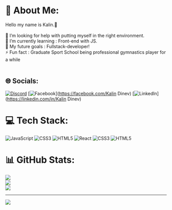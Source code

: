 

# 💫 About Me:
Hello my name is Kalin.🔭 <br><br>🤝 I’m looking for help with putting myself in the right environment.<br>🌱 I’m currently learning : Front-end with JS.<br>💬 My future goals : Fullstack-developer!<br>⚡ Fun fact : Graduate Sport School being professional gymnastics player for a while<br><br>


## 🌐 Socials:
[![Discord](https://img.shields.io/badge/Discord-%237289DA.svg?logo=discord&logoColor=white)](https://discord.gg/linkprime#3969) [![Facebook](https://img.shields.io/badge/Facebook-%231877F2.svg?logo=Facebook&logoColor=white)](https://facebook.com/Kalin Dinev) [![LinkedIn](https://img.shields.io/badge/LinkedIn-%230077B5.svg?logo=linkedin&logoColor=white)](https://linkedin.com/in/Kalin Dinev) 

# 💻 Tech Stack:
![JavaScript](https://img.shields.io/badge/javascript-%23323330.svg?style=for-the-badge&logo=javascript&logoColor=%23F7DF1E) ![CSS3](https://img.shields.io/badge/css3-%231572B6.svg?style=for-the-badge&logo=css3&logoColor=white) ![HTML5](https://img.shields.io/badge/html5-%23E34F26.svg?style=for-the-badge&logo=html5&logoColor=white) ![React](https://img.shields.io/badge/react-%2320232a.svg?style=for-the-badge&logo=react&logoColor=%2361DAFB) ![CSS3](https://img.shields.io/badge/css3-%231572B6.svg?style=for-the-badge&logo=css3&logoColor=white) ![HTML5](https://img.shields.io/badge/html5-%23E34F26.svg?style=for-the-badge&logo=html5&logoColor=white)
# 📊 GitHub Stats:
![](https://github-readme-stats.vercel.app/api?username=KalinDinev&theme=shades-of-purple&hide_border=true&include_all_commits=false&count_private=false)<br/>
![](https://github-readme-streak-stats.herokuapp.com/?user=KalinDinev&theme=shades-of-purple&hide_border=true)<br/>
![](https://github-readme-stats.vercel.app/api/top-langs/?username=KalinDinev&theme=shades-of-purple&hide_border=true&include_all_commits=false&count_private=false&layout=compact)

---
[![](https://visitcount.itsvg.in/api?id=KalinDinev&icon=7&color=9)](https://visitcount.itsvg.in)

<!-- Proudly created with GPRM ( https://gprm.itsvg.in ) -->
